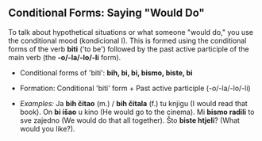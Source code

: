 ## Conditional Forms: Saying "Would Do"

To talk about hypothetical situations or what someone "would do," you use the conditional mood (kondicional I). This is formed using the conditional forms of the verb **biti** ('to be') followed by the past active participle of the main verb (the **-o/-la/-lo/-li** form).

* Conditional forms of 'biti': **bih, bi, bi, bismo, biste, bi**
* Formation: Conditional 'biti' form + Past active participle (-o/-la/-lo/-li)

* *Examples:* Ja **bih čitao** (m.) / **bih čitala** (f.) tu knjigu (I would read that book). On **bi išao** u kino (He would go to the cinema). Mi **bismo radili** to sve zajedno (We would do that all together). Što **biste htjeli**? (What would you like?).